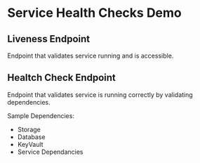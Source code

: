 # Service Health Checks Demo

## Liveness Endpoint

Endpoint that validates service running and is accessible.

## Healtch Check Endpoint

Endpoint that validates service is running correctly by validating dependencies.

Sample Dependencies:
- Storage
- Database
- KeyVault
- Service Dependancies





